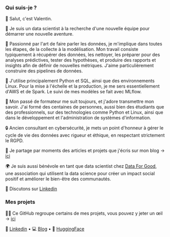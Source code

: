 ### Qui suis-je ?

👋 Salut, c'est Valentin.

💼 Je suis un data scientist à la recherche d'une nouvelle équipe pour démarrer une nouvelle aventure.

👀 Passionné par l'art de faire parler les données, je m'implique dans toutes les étapes, de la collecte à la modélisation. Mon travail consiste typiquement à récupérer des données, les nettoyer, les préparer pour des analyses prédictives, tester des hypothèses, et produire des rapports et insights afin de définir de nouvelles métriques. J'aime particulièrement construire des pipelines de données.

🧰 J'utilise principalement Python et SQL, ainsi que des environnements Linux. Pour la mise à l'échelle et la production, je me sers essentiellement d'AWS et de Spark. Le suivi de mes modèles se fait avec MLflow.

🤝 Mon passé de formateur me suit toujours, et j'adore transmettre mon savoir. J'ai formé des centaines de personnes, aussi bien des étudiants que des professionnels, sur des technologies comme Python et Linux, ainsi que dans le développement et l'administration de systèmes d'information.

🔒 Ancien consultant en cybersécurité, je mets un point d'honneur à gérer le cycle de vie des données avec rigueur et éthique, en respectant strictement le RGPD.

📝 Je partage par moments des articles et projets que j'écris sur mon blog -> [ici](https://valentin-dumont.com)

🌍 Je suis aussi bénévole en tant que data scientist chez [Data For Good](https://dataforgood.fr/), une association qui utilisent la data science pour créer un impact social positif et améliorer le bien-être des communautés.

📨 Discutons sur [Linkedin](https://www.linkedin.com/in/valentin-dumont-data/)

### Mes projets

🧑‍🔬 Ce GitHub regroupe certains de mes projets, vous pouvez y jeter un œil -> [ici](https://github.com/vdmt-data/vdmt-data/blob/main/projets.md)

👀 [Linkedin](https://www.linkedin.com/in/valentin-dumont-data/) • 💻 [Blog](https://valentin-dumont.com) • 🤗 [HuggingFace](https://huggingface.co/vdmt)
<!--
**vdmt-data/vdmt-data** is a ✨ _special_ ✨ repository because its `README.md` (this file) appears on your GitHub profile.

Here are some ideas to get you started:

- 🔭 I’m currently working on ...
- 🌱 I’m currently learning ...
- 👯 I’m looking to collaborate on ...
- 🤔 I’m looking for help with ...
- 💬 Ask me about ...
- 📫 How to reach me: ...
- 😄 Pronouns: ...
- ⚡ Fun fact: ...
-->
